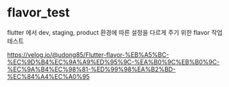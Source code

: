 # flavor_test

flutter 에서 dev, staging, product 환경에 따른 설정을 다르게 주기 위한 flavor 작업 테스트

https://velog.io/@udong85/Flutter-flavor-%EB%A5%BC-%EC%9D%B4%EC%9A%A9%ED%95%9C-%EA%B0%9C%EB%B0%9C-%EC%9A%B4%EC%98%81-%ED%99%98%EA%B2%BD-%EC%84%A4%EC%A0%95
